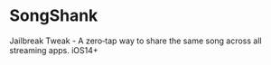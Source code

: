 # SongShank
Jailbreak Tweak - A zero‑tap way to share the same song across all streaming apps. iOS14+
